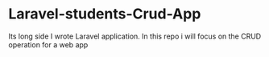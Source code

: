 # Laravel-students-Crud-App
Its long side I wrote Laravel application. In this repo i will focus on the CRUD operation for a web app
